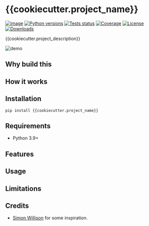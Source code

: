 {{cookiecutter.project_name}}
=============================

[![image](https://img.shields.io/pypi/v/{{cookiecutter.project_name}}.svg)](https://pypi.python.org/pypi/{{cookiecutter.project_name}})
[![Python versions](https://img.shields.io/pypi/pyversions/{{cookiecutter.project_name}}.svg?logo=python&logoColor=white)](https://pypi.org/project/{{cookiecutter.project_name}}/)
[![Tests status](https://github.com/{{cookiecutter.author_github_handle}}/{{cookiecutter.project_name}}/workflows/Test/badge.svg)](https://github.com/{{cookiecutter.author_github_handle}}/{{cookiecutter.project_name}}/actions?query=workflow%3ATest)
[![Coverage](https://codecov.io/gh/{{cookiecutter.author_github_handle}}/{{cookiecutter.project_name}}/branch/develop/graph/badge.svg)](https://codecov.io/gh/{{cookiecutter.author_github_handle}}/{{cookiecutter.project_name}})
[![License](https://img.shields.io/badge/license-MIT-blue.svg)](https://github.com/{{cookiecutter.author_github_handle}}/{{cookiecutter.project_name}}/blob/develop/LICENSE)
[![Downloads](https://pepy.tech/badge/{{cookiecutter.project_name}})](https://pepy.tech/project/{{cookiecutter.project_name}})

{{cookiecutter.project_description}}

![demo](https://raw.githubusercontent.com/{{cookiecutter.author_github_handle}}/{{cookiecutter.project_name}}/develop/demo.gif)

Why build this
--------------


How it works
------------



Installation
------------

``` {.bash}
pip install {{cookiecutter.project_name}}
```

Requirements
------------

- Python 3.9+

Features
--------



Usage
-----


Limitations
-----------


Credits
-------

- [Simon Willison](https://github.com/simonw/sqlite-utils/) for some
    inspiration.
